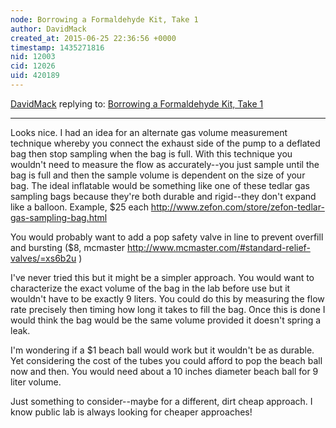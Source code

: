 ```yaml
---
node: Borrowing a Formaldehyde Kit, Take 1
author: DavidMack
created_at: 2015-06-25 22:36:56 +0000
timestamp: 1435271816
nid: 12003
cid: 12026
uid: 420189
---
```




[DavidMack](../profile/DavidMack) replying to: [Borrowing a Formaldehyde Kit, Take 1](../notes/mathew/06-25-2015/borrowing-a-formaldehyde-kit-take-1)

----
Looks nice.  I had an idea for an alternate gas volume measurement technique whereby you connect the exhaust side of the pump to a deflated bag then stop sampling when the bag is full.  With this technique you wouldn't need to measure the flow as accurately--you just sample until the bag is full and then the sample volume is dependent on the size of your bag.  The ideal inflatable would be something like one of these tedlar gas sampling bags because they're both durable and rigid--they don't expand like a balloon.  Example, $25 each http://www.zefon.com/store/zefon-tedlar-gas-sampling-bag.html

You would probably want to add a pop safety valve in line to prevent overfill and bursting ($8, mcmaster http://www.mcmaster.com/#standard-relief-valves/=xs6b2u )

I've never tried this but it might be a simpler approach.  You would want to characterize the exact volume of the bag in the lab before use but it wouldn't have to be exactly 9 liters.  You could do this by measuring the flow rate precisely then timing how long it takes to fill the bag.  Once this is done I would think the bag would be the same volume provided it doesn't spring a leak.  

I'm wondering if a $1 beach ball would work but it wouldn't be as durable.  Yet considering the cost of the tubes you could afford to pop the beach ball now and then.  You would need about a 10 inches diameter beach ball for 9 liter volume.

Just something to consider--maybe for a different, dirt cheap approach.  I know public lab is always looking for cheaper approaches!